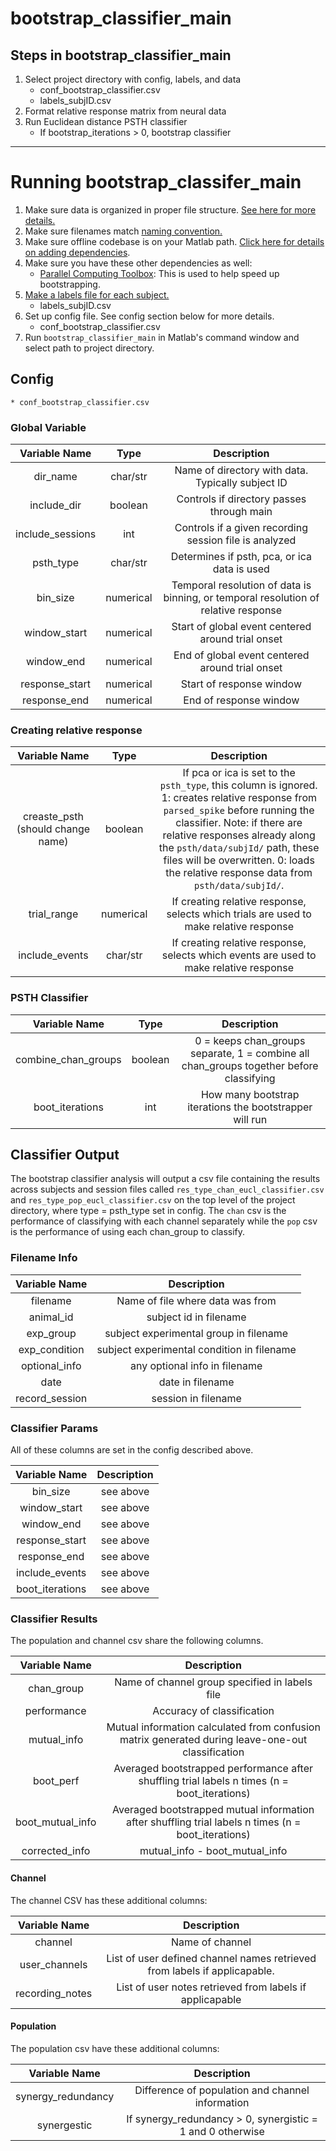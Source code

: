 # bootstrap_classifier_main
## Steps in bootstrap_classifier_main
1. Select project directory with config, labels, and data
    * conf_bootstrap_classifier.csv
    * labels_subjID.csv
2. Format relative response matrix from neural data
3. Run Euclidean distance PSTH classifier
    * If bootstrap_iterations > 0, bootstrap classifier
---
# Running bootstrap_classifer_main
1. Make sure data is organized in proper file structure. [See here for more details.](./file_layout.md)
2. Make sure filenames match [naming convention.](./filename_convention.md)
3. Make sure offline codebase is on your Matlab path. [Click here for details on adding dependencies](https://github.com/moxon-lab-codebase/docs/blob/main/matlab_basics/adding_dependencies.md).
4. Make sure you have these other dependencies as well:
    * [Parallel Computing Toolbox](https://www.mathworks.com/products/parallel-computing.html): This is used to help speed up bootstrapping.
5. [Make a labels file for each subject.](./labels_file.md)
    * labels_subjID.csv
6. Set up config file. See config section below for more details.
    * conf_bootstrap_classifier.csv
7. Run `bootstrap_classifier_main` in Matlab's command window and select path to project directory.

## Config
    * conf_bootstrap_classifier.csv
### Global Variable
|Variable Name|Type| Description |
|:-----------:|:--:| :----------:|
|dir_name|char/str|Name of directory with data. Typically subject ID|
|include_dir|boolean|Controls if directory passes through main|
|include_sessions|int|Controls if a given recording session file is analyzed|
|psth_type|char/str|Determines if psth, pca, or ica data is used|
|bin_size|numerical|Temporal resolution of data is binning, or temporal resolution of relative response|
|window_start|numerical|Start of global event centered around trial onset|
|window_end|numerical|End of global event centered around trial onset|
|response_start|numerical|Start of response window|
|response_end|numerical|End of response window|

### Creating relative response
|Variable Name|Type| Description |
|:-----------:|:--:| :----------:|
|creaste_psth (should change name)|boolean|If pca or ica is set to the `psth_type`, this column is ignored. 1: creates relative response from `parsed_spike` before running the classifier. Note: if there are relative responses already along the `psth/data/subjId/` path, these files will be overwritten. 0: loads the relative response data from `psth/data/subjId/`.|
|trial_range|numerical|If creating relative response, selects which trials are used to make relative response|
|include_events|char/str|If creating relative response, selects which events are used to make relative response|

### PSTH Classifier
|Variable Name|Type| Description |
|:-----------:|:--:| :----------:|
|combine_chan_groups|boolean|0 = keeps chan_groups separate, 1 = combine all chan_groups together before classifying|
|boot_iterations|int|How many bootstrap iterations the bootstrapper will run|

## Classifier Output
The bootstrap classifier analysis will output a csv file containing the results across subjects and session files called `res_type_chan_eucl_classifier.csv` and `res_type_pop_eucl_classifier.csv` on the top level of the project directory, where type = psth_type set in config. The `chan` csv is the performance of classifying with each channel separately while the `pop` csv is the performance of using each chan_group to classify.

### Filename Info

|Variable Name| Description |
|:-----------:| :----------:|
|filename|Name of file where data was from|
|animal_id|subject id in filename|
|exp_group|subject experimental group in filename|
|exp_condition|subject experimental condition in filename|
|optional_info|any optional info in filename|
|date|date in filename|
|record_session|session in filename|

### Classifier Params
All of these columns are set in the config described above.

|Variable Name| Description |
|:-----------:| :----------:|
|bin_size|see above|
|window_start|see above|
|window_end|see above|
|response_start|see above|
|response_end|see above|
|include_events|see above|
|boot_iterations|see above|

### Classifier Results
The population and channel csv share the following columns.

|Variable Name| Description |
|:-----------:| :----------:|
|chan_group|Name of channel group specified in labels file|
|performance|Accuracy of classification|
|mutual_info|Mutual information calculated from confusion matrix generated during leave-one-out classification|
|boot_perf|Averaged bootstrapped performance after shuffling trial labels n times (n = boot_iterations)|
|boot_mutual_info|Averaged bootstrapped mutual information after shuffling trial labels n times (n = boot_iterations)|
|corrected_info|mutual_info - boot_mutual_info|

#### Channel
The channel CSV has these additional columns:

|Variable Name| Description |
|:-----------:| :----------:|
|channel|Name of channel|
|user_channels|List of user defined channel names retrieved from labels if applicapable.
|recording_notes|List of user notes retrieved from labels if applicapable|

#### Population
The population csv have these additional columns:

|Variable Name| Description |
|:-----------:| :----------:|
|synergy_redundancy|Difference of population and channel information|
|synergestic|If synergy_redundancy > 0, synergistic = 1 and 0 otherwise|